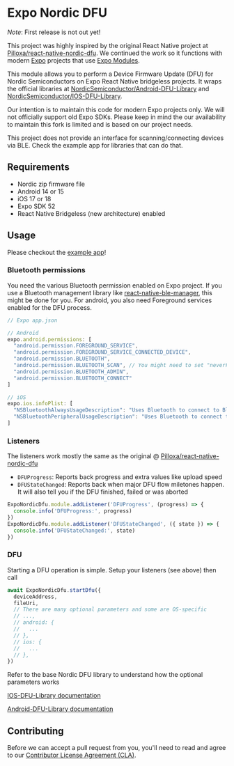 # Expo Nordic DFU

*Note*: First release is not out yet!

This project was highly inspired by the original React Native project at [Pilloxa/react-native-nordic-dfu](https://github.com/Pilloxa/react-native-nordic-dfu). We continued the work so it functions with modern [Expo](http://expo.dev/) projects that use [Expo Modules](https://docs.expo.dev/modules/overview/).

This module allows you to perform a Device Firmware Update (DFU) for Nordic Semiconductors on Expo React Native bridgeless projects. It wraps the official libraries at [NordicSemiconductor/Android-DFU-Library](https://github.com/NordicSemiconductor/Android-DFU-Library) and [NordicSemiconductor/IOS-DFU-Library](https://github.com/NordicSemiconductor/IOS-DFU-Library).

Our intention is to maintain this code for modern Expo projects only. We will not officially support old Expo SDKs. Please keep in mind the our availability to maintain this fork is limited and is based on our project needs.

This project does not provide an interface for scanning/connecting devices via BLE. Check the example app for libraries that can do that.

## Requirements

- Nordic zip firmware file
- Android 14 or 15
- iOS 17 or 18
- Expo SDK 52
- React Native Bridgeless (new architecture) enabled

## Usage

Please checkout the [example app](example)!

### Bluetooth permissions

You need the various Bluetooth permission enabled on Expo project. If you use a Bluetooth management library like [react-native-ble-manager](https://github.com/innoveit/react-native-ble-manager), this might be done for you. For android, you also need Foreground services enabled for the DFU process.

```typescript
// Expo app.json

// Android
expo.android.permissions: [
  "android.permission.FOREGROUND_SERVICE",
  "android.permission.FOREGROUND_SERVICE_CONNECTED_DEVICE",
  "android.permission.BLUETOOTH",
  "android.permission.BLUETOOTH_SCAN", // You might need to set "neverForLocation"
  "android.permission.BLUETOOTH_ADMIN",
  "android.permission.BLUETOOTH_CONNECT"
]

// iOS
expo.ios.infoPlist: [
  "NSBluetoothAlwaysUsageDescription": "Uses Bluetooth to connect to Bluetooth enabled device.",
  "NSBluetoothPeripheralUsageDescription": "Uses Bluetooth to connect to Bluetooth enabled device.",
]
```

### Listeners

The listeners work mostly the same as the original @ [Pilloxa/react-native-nordic-dfu](https://github.com/Pilloxa/react-native-nordic-dfu)

- `DFUProgress`: Reports back progress and extra values like upload speed
- `DFUStateChanged`: Reports back when major DFU flow miletones happen. It will also tell you if the DFU finished, failed or was aborted

```typescript
ExpoNordicDfu.module.addListener('DFUProgress', (progress) => {
  console.info('DFUProgress:', progress)
})
ExpoNordicDfu.module.addListener('DFUStateChanged', ({ state }) => {
  console.info('DFUStateChanged:', state)
})
```

### DFU

Starting a DFU operation is simple. Setup your listeners (see above) then call

```typescript
await ExpoNordicDfu.startDfu({
  deviceAddress,
  fileUri,
  // There are many optional parameters and some are OS-specific
  // ...,
  // android: {
  //   ...
  // },
  // ios: {
  //   ...
  // },
})
```

Refer to the base Nordic DFU library to understand how the optional parameters works

[IOS-DFU-Library documentation](https://nordicsemiconductor.github.io/IOS-DFU-Library/documentation/nordicdfu/dfuserviceinitiator)

[Android-DFU-Library documentation](https://nordicsemiconductor.github.io/Android-DFU-Library/html/lib/dfu/no.nordicsemi.android.dfu/-dfu-service-initiator/index.html)

## Contributing

Before we can accept a pull request from you, you'll need to read and agree to our [Contributor License Agreement (CLA)](https://github.com/getquip/expo-nordic-dfu/blob/main/CONTRIBUTING.md).
